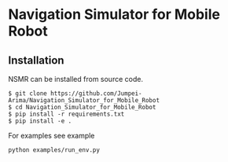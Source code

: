 # Navigation Simulator for Mobile Robot

## Installation
NSMR can be installed from source code.
```
$ git clone https://github.com/Jumpei-Arima/Navigation_Simulator_for_Mobile_Robot
$ cd Navigation_Simulator_for_Mobile_Robot
$ pip install -r requirements.txt
$ pip install -e .
```

For examples see example
```
python examples/run_env.py
```
